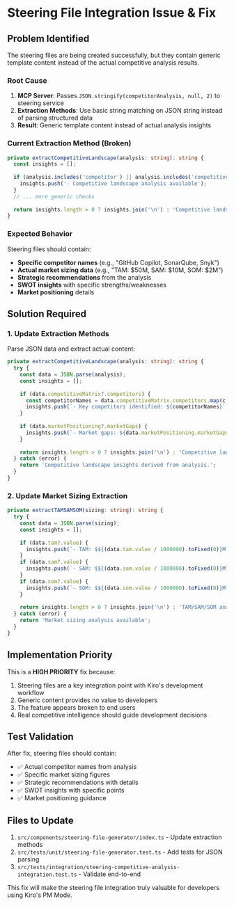 # Steering File Integration Issue & Fix

## Problem Identified

The steering files are being created successfully, but they contain generic template content instead of the actual competitive analysis results. 

### Root Cause
1. **MCP Server**: Passes `JSON.stringify(competitorAnalysis, null, 2)` to steering service
2. **Extraction Methods**: Use basic string matching on JSON string instead of parsing structured data
3. **Result**: Generic template content instead of actual analysis insights

### Current Extraction Method (Broken)
```typescript
private extractCompetitiveLandscape(analysis: string): string {
  const insights = [];
  
  if (analysis.includes('competitor') || analysis.includes('competitive')) {
    insights.push('- Competitive landscape analysis available');
  }
  // ... more generic checks
  
  return insights.length > 0 ? insights.join('\n') : 'Competitive landscape insights derived from analysis.';
}
```

### Expected Behavior
Steering files should contain:
- **Specific competitor names** (e.g., "GitHub Copilot, SonarQube, Snyk")
- **Actual market sizing data** (e.g., "TAM: $50M, SAM: $10M, SOM: $2M")
- **Strategic recommendations** from the analysis
- **SWOT insights** with specific strengths/weaknesses
- **Market positioning** details

## Solution Required

### 1. Update Extraction Methods
Parse JSON data and extract actual content:

```typescript
private extractCompetitiveLandscape(analysis: string): string {
  try {
    const data = JSON.parse(analysis);
    const insights = [];
    
    if (data.competitiveMatrix?.competitors) {
      const competitorNames = data.competitiveMatrix.competitors.map(c => c.name).join(', ');
      insights.push(`- Key competitors identified: ${competitorNames}`);
    }
    
    if (data.marketPositioning?.marketGaps) {
      insights.push(`- Market gaps: ${data.marketPositioning.marketGaps.join(', ')}`);
    }
    
    return insights.length > 0 ? insights.join('\n') : 'Competitive landscape analysis available';
  } catch (error) {
    return 'Competitive landscape insights derived from analysis.';
  }
}
```

### 2. Update Market Sizing Extraction
```typescript
private extractTAMSAMSOM(sizing: string): string {
  try {
    const data = JSON.parse(sizing);
    const insights = [];
    
    if (data.tam?.value) {
      insights.push(`- TAM: $${(data.tam.value / 1000000).toFixed(0)}M`);
    }
    if (data.sam?.value) {
      insights.push(`- SAM: $${(data.sam.value / 1000000).toFixed(0)}M`);
    }
    if (data.som?.value) {
      insights.push(`- SOM: $${(data.som.value / 1000000).toFixed(0)}M`);
    }
    
    return insights.length > 0 ? insights.join('\n') : 'TAM/SAM/SOM analysis available';
  } catch (error) {
    return 'Market sizing analysis available';
  }
}
```

## Implementation Priority

This is a **HIGH PRIORITY** fix because:
1. Steering files are a key integration point with Kiro's development workflow
2. Generic content provides no value to developers
3. The feature appears broken to end users
4. Real competitive intelligence should guide development decisions

## Test Validation

After fix, steering files should contain:
- ✅ Actual competitor names from analysis
- ✅ Specific market sizing figures  
- ✅ Strategic recommendations with details
- ✅ SWOT insights with specific points
- ✅ Market positioning guidance

## Files to Update

1. `src/components/steering-file-generator/index.ts` - Update extraction methods
2. `src/tests/unit/steering-file-generator.test.ts` - Add tests for JSON parsing
3. `src/tests/integration/steering-competitive-analysis-integration.test.ts` - Validate end-to-end

This fix will make the steering file integration truly valuable for developers using Kiro's PM Mode.